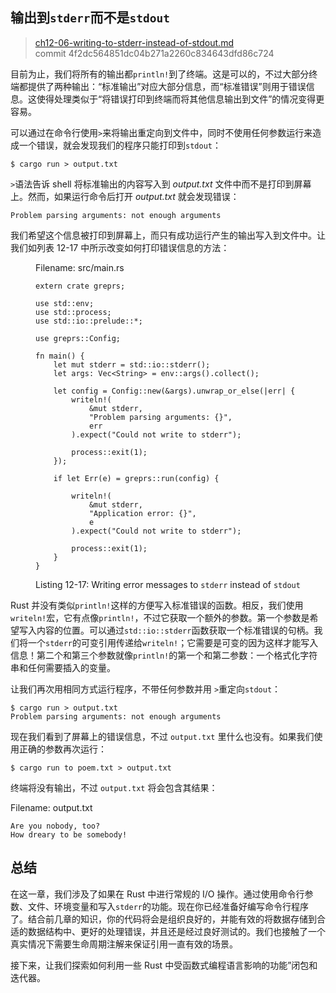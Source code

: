## 输出到`stderr`而不是`stdout`

> [ch12-06-writing-to-stderr-instead-of-stdout.md](https://github.com/rust-lang/book/blob/master/second-edition/src/ch12-06-writing-to-stderr-instead-of-stdout.md)
> <br>
> commit 4f2dc564851dc04b271a2260c834643dfd86c724

目前为止，我们将所有的输出都`println!`到了终端。这是可以的，不过大部分终端都提供了两种输出：“标准输出”对应大部分信息，而“标准错误”则用于错误信息。这使得处理类似于“将错误打印到终端而将其他信息输出到文件”的情况变得更容易。

可以通过在命令行使用`>`来将输出重定向到文件中，同时不使用任何参数运行来造成一个错误，就会发现我们的程序只能打印到`stdout`：

```
$ cargo run > output.txt
```

`>`语法告诉 shell 将标准输出的内容写入到 *output.txt* 文件中而不是打印到屏幕上。然而，如果运行命令后打开 *output.txt* 就会发现错误：

```
Problem parsing arguments: not enough arguments
```

我们希望这个信息被打印到屏幕上，而只有成功运行产生的输出写入到文件中。让我们如列表 12-17 中所示改变如何打印错误信息的方法：

<figure>
<span class="filename">Filename: src/main.rs</span>

```rust,ignore
extern crate greprs;

use std::env;
use std::process;
use std::io::prelude::*;

use greprs::Config;

fn main() {
    let mut stderr = std::io::stderr();
    let args: Vec<String> = env::args().collect();

    let config = Config::new(&args).unwrap_or_else(|err| {
        writeln!(
            &mut stderr,
            "Problem parsing arguments: {}",
            err
        ).expect("Could not write to stderr");

        process::exit(1);
    });

    if let Err(e) = greprs::run(config) {

        writeln!(
            &mut stderr,
            "Application error: {}",
            e
        ).expect("Could not write to stderr");

        process::exit(1);
    }
}
```

<figcaption>

Listing 12-17: Writing error messages to `stderr` instead of `stdout`

</figcaption>
</figure>

<!-- Will add ghosting and wingdings in libreoffice /Carol -->

Rust 并没有类似`println!`这样的方便写入标准错误的函数。相反，我们使用`writeln!`宏，它有点像`println!`，不过它获取一个额外的参数。第一个参数是希望写入内容的位置。可以通过`std::io::stderr`函数获取一个标准错误的句柄。我们将一个`stderr`的可变引用传递给`writeln!`；它需要是可变的因为这样才能写入信息！第二个和第三个参数就像`println!`的第一个和第二参数：一个格式化字符串和任何需要插入的变量。

让我们再次用相同方式运行程序，不带任何参数并用 `>`重定向`stdout`：

```
$ cargo run > output.txt
Problem parsing arguments: not enough arguments
```

现在我们看到了屏幕上的错误信息，不过 `output.txt` 里什么也没有。如果我们使用正确的参数再次运行：

```
$ cargo run to poem.txt > output.txt
```

终端将没有输出，不过 `output.txt` 将会包含其结果：

<span class="filename">Filename: output.txt</span>

```
Are you nobody, too?
How dreary to be somebody!
```

## 总结

在这一章，我们涉及了如果在 Rust 中进行常规的 I/O 操作。通过使用命令行参数、文件、环境变量和写入`stderr`的功能。现在你已经准备好编写命令行程序了。结合前几章的知识，你的代码将会是组织良好的，并能有效的将数据存储到合适的数据结构中、更好的处理错误，并且还是经过良好测试的。我们也接触了一个真实情况下需要生命周期注解来保证引用一直有效的场景。

接下来，让我们探索如何利用一些 Rust 中受函数式编程语言影响的功能”闭包和迭代器。